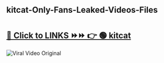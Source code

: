
 ## kitcat-Only-Fans-Leaked-Videos-Files

# <h2><a href="https://mediaupload.pro?kitcat">🔗 Click to LINKS ⏩⏩ 👉 🟢 kitcat </a></h2>

<a href="https://mediaupload.pro?kitcat" rel="nofollow" data-target="animated-image.originalLink"><img src="https://i.ibb.co.com/xMMVF88/686577567.gif" alt="Viral Video Original" style="max-width: 100%; display: inline-block;" data-target="animated-image.originalImage"></a>